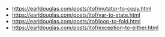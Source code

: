 - https://earldouglas.com/posts/itof/mutator-to-copy.html
- https://earldouglas.com/posts/itof/var-to-state.html
- https://earldouglas.com/posts/itof/loop-to-fold.html
- https://earldouglas.com/posts/itof/exception-to-either.html
 
